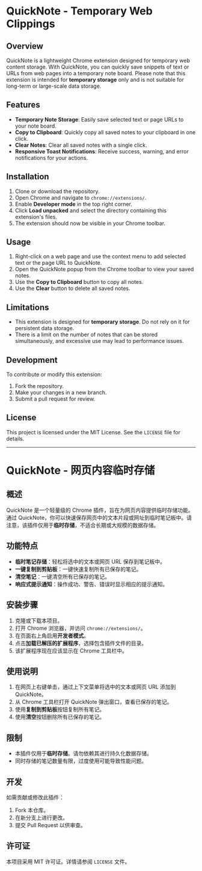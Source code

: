 
# QuickNote - Temporary Web Clippings

## Overview

QuickNote is a lightweight Chrome extension designed for temporary web content storage. With QuickNote, you can quickly save snippets of text or URLs from web pages into a temporary note board. Please note that this extension is intended for **temporary storage** only and is not suitable for long-term or large-scale data storage.

## Features

- **Temporary Note Storage**: Easily save selected text or page URLs to your note board.
- **Copy to Clipboard**: Quickly copy all saved notes to your clipboard in one click.
- **Clear Notes**: Clear all saved notes with a single click.
- **Responsive Toast Notifications**: Receive success, warning, and error notifications for your actions.

## Installation

1. Clone or download the repository.
2. Open Chrome and navigate to `chrome://extensions/`.
3. Enable **Developer mode** in the top right corner.
4. Click **Load unpacked** and select the directory containing this extension's files.
5. The extension should now be visible in your Chrome toolbar.

## Usage

1. Right-click on a web page and use the context menu to add selected text or the page URL to QuickNote.
2. Open the QuickNote popup from the Chrome toolbar to view your saved notes.
3. Use the **Copy to Clipboard** button to copy all notes.
4. Use the **Clear** button to delete all saved notes.

## Limitations

- This extension is designed for **temporary storage**. Do not rely on it for persistent data storage.
- There is a limit on the number of notes that can be stored simultaneously, and excessive use may lead to performance issues.

## Development

To contribute or modify this extension:

1. Fork the repository.
2. Make your changes in a new branch.
3. Submit a pull request for review.

## License

This project is licensed under the MIT License. See the `LICENSE` file for details.

---

# QuickNote - 网页内容临时存储

## 概述

QuickNote 是一个轻量级的 Chrome 插件，旨在为网页内容提供临时存储功能。通过 QuickNote，你可以快速保存网页中的文本片段或网址到临时笔记板中。请注意，该插件仅用于**临时存储**，不适合长期或大规模的数据存储。

## 功能特点

- **临时笔记存储**：轻松将选中的文本或网页 URL 保存到笔记板中。
- **一键复制到剪贴板**：一键快速复制所有已保存的笔记。
- **清空笔记**：一键清空所有已保存的笔记。
- **响应式提示通知**：操作成功、警告、错误时显示相应的提示通知。

## 安装步骤

1. 克隆或下载本项目。
2. 打开 Chrome 浏览器，并访问 `chrome://extensions/`。
3. 在页面右上角启用**开发者模式**。
4. 点击**加载已解压的扩展程序**，选择包含插件文件的目录。
5. 该扩展程序现在应该显示在 Chrome 工具栏中。

## 使用说明

1. 在网页上右键单击，通过上下文菜单将选中的文本或网页 URL 添加到 QuickNote。
2. 从 Chrome 工具栏打开 QuickNote 弹出窗口，查看已保存的笔记。
3. 使用**复制到剪贴板**按钮复制所有笔记。
4. 使用**清空**按钮删除所有已保存的笔记。

## 限制

- 本插件仅用于**临时存储**。请勿依赖其进行持久化数据存储。
- 同时存储的笔记数量有限，过度使用可能导致性能问题。

## 开发

如需贡献或修改此插件：

1. Fork 本仓库。
2. 在新分支上进行更改。
3. 提交 Pull Request 以供审查。

## 许可证

本项目采用 MIT 许可证。详情请参阅 `LICENSE` 文件。
